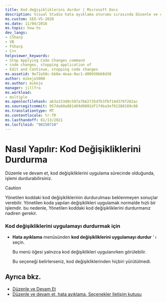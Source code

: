 ```yaml
---
title: Kod değişikliklerini durdur | Microsoft Docs
description: Visual Studio hata ayıklama oturumu sırasında Düzenle ve devam et özelliğini kullanırken kod değişikliklerinin nasıl durdurulacağını öğrenin.
ms.custom: SEO-VS-2020
ms.date: 11/04/2016
ms.topic: how-to
dev_langs:
- CSharp
- VB
- FSharp
- C++
helpviewer_keywords:
- Stop Applying Code Changes command
- code changes, stopping application of
- Edit and Continue, stopping code changes
ms.assetid: 9e72a50c-bb0a-4eaa-9ac1-d00930b68d38
author: mikejo5000
ms.author: mikejo
manager: jillfra
ms.workload:
- multiple
ms.openlocfilehash: a63a15340c597a7b62735dfb3f6f14d3707262ac
ms.sourcegitcommit: 957da60a881469d9001df1f4ba3ef01388109c86
ms.translationtype: MT
ms.contentlocale: tr-TR
ms.lasthandoff: 01/13/2021
ms.locfileid: "98150710"
---
```

# <a name="how-to-stop-code-changes"></a>Nasıl Yapılır: Kod Değişikliklerini Durdurma
Düzenle ve devam et, kod değişikliklerini uygulama sürecinde olduğunda, işlemi durdurabilirsiniz.

> [!CAUTION]
> Yönetilen koddaki kod değişikliklerinin durdurulması beklenmeyen sonuçlar verebilir. Yönetilen koda yapılan değişiklikleri uygulamak normalde hızlı bir işlemdir. bu nedenle, Yönetilen koddaki kod değişikliklerini durdurmanız nadiren gerekir.

### <a name="to-stop-applying-code-changes"></a>Kod değişikliklerini uygulamayı durdurmak için

- **Hata ayıklama** menüsünden **kod değişikliklerini uygulamayı durdur** ' ı seçin.

  Bu menü öğesi yalnızca kod değişiklikleri uygulanırken görülebilir.

  Bu seçeneği belirlerseniz, kod değişikliklerinden hiçbiri yürütülmedi.

## <a name="see-also"></a>Ayrıca bkz.
- [Düzenle ve Devam Et](../debugger/edit-and-continue.md)
- [Düzenle ve devam et, hata ayıklama, Seçenekler Iletişim kutusu](./edit-and-continue.md)